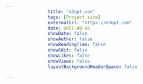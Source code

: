 ---
                title: "m3upt.com"
                tags: [Project site]
                externalUrl: "https://m3upt.com"
                date: 9951-08-08
                showDate: false
                showAuthor: false
                showReadingTime: false
                showEdit: false
                showLikes: false
                showViews: false
                layoutBackgroundHeaderSpace: false
                ---
